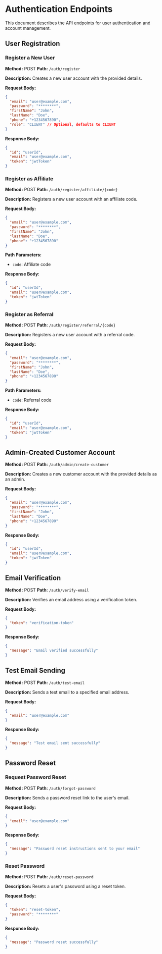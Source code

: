 # Authentication Endpoints

This document describes the API endpoints for user authentication and account management.

## User Registration

### Register a New User

**Method:** POST
**Path:** `/auth/register`

**Description:** Creates a new user account with the provided details.

**Request Body:**

```json
{
  "email": "user@example.com",
  "password": "********",
  "firstName": "John",
  "lastName": "Doe",
  "phone": "+1234567890",
  "role": "CLIENT" // Optional, defaults to CLIENT
}
```

**Response Body:**

```json
{
  "id": "userId",
  "email": "user@example.com",
  "token": "jwtToken"
}
```

### Register as Affiliate

**Method:** POST
**Path:** `/auth/register/affiliate/{code}`

**Description:** Registers a new user account with an affiliate code.

**Request Body:**

```json
{
  "email": "user@example.com",
  "password": "********",
  "firstName": "John",
  "lastName": "Doe",
  "phone": "+1234567890"
}
```

**Path Parameters:**

* `code`: Affiliate code

**Response Body:**

```json
{
  "id": "userId",
  "email": "user@example.com",
  "token": "jwtToken"
}
```

### Register as Referral

**Method:** POST
**Path:** `/auth/register/referral/{code}`

**Description:** Registers a new user account with a referral code.

**Request Body:**

```json
{
  "email": "user@example.com",
  "password": "********",
  "firstName": "John",
  "lastName": "Doe",
  "phone": "+1234567890"
}
```

**Path Parameters:**

* `code`: Referral code

**Response Body:**

```json
{
  "id": "userId",
  "email": "user@example.com",
  "token": "jwtToken"
}
```

## Admin-Created Customer Account

**Method:** POST
**Path:** `/auth/admin/create-customer`

**Description:** Creates a new customer account with the provided details as an admin.

**Request Body:**

```json
{
  "email": "user@example.com",
  "password": "********",
  "firstName": "John",
  "lastName": "Doe",
  "phone": "+1234567890"
}
```

**Response Body:**

```json
{
  "id": "userId",
  "email": "user@example.com",
  "token": "jwtToken"
}
```

## Email Verification

**Method:** POST
**Path:** `/auth/verify-email`

**Description:** Verifies an email address using a verification token.

**Request Body:**

```json
{
  "token": "verification-token"
}
```

**Response Body:**

```json
{
  "message": "Email verified successfully"
}
```

## Test Email Sending

**Method:** POST
**Path:** `/auth/test-email`

**Description:** Sends a test email to a specified email address.

**Request Body:**

```json
{
  "email": "user@example.com"
}
```

**Response Body:**

```json
{
  "message": "Test email sent successfully"
}
```

## Password Reset

### Request Password Reset

**Method:** POST
**Path:** `/auth/forgot-password`

**Description:** Sends a password reset link to the user's email.

**Request Body:**

```json
{
  "email": "user@example.com"
}
```

**Response Body:**

```json
{
  "message": "Password reset instructions sent to your email"
}
```

### Reset Password

**Method:** POST
**Path:** `/auth/reset-password`

**Description:** Resets a user's password using a reset token.

**Request Body:**

```json
{
  "token": "reset-token",
  "password": "********"
}
```

**Response Body:**

```json
{
  "message": "Password reset successfully"
}
